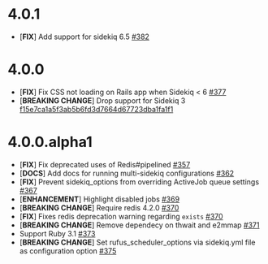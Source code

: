 # 4.0.1

- [**FIX**] Add support for sidekiq 6.5 [#382](https://github.com/moove-it/sidekiq-scheduler/pull/382)

# 4.0.0

- [**FIX**] Fix CSS not loading on Rails app when Sidekiq < 6 [#377](https://github.com/moove-it/sidekiq-scheduler/pull/377)
- [**BREAKING CHANGE**] Drop support for Sidekiq 3 [f15e7ca1a5f3ab5b6fd3d7664d67723dba1fa1f1](https://github.com/moove-it/sidekiq-scheduler/commit/f15e7ca1a5f3ab5b6fd3d7664d67723dba1fa1f1)

# 4.0.0.alpha1

- [**FIX**] Fix deprecated uses of Redis#pipelined [#357](https://github.com/moove-it/sidekiq-scheduler/pull/357)
- [**DOCS**] Add docs for running multi-sidekiq configurations [#362](https://github.com/moove-it/sidekiq-scheduler/pull/362)
- [**FIX**] Prevent sidekiq_options from overriding ActiveJob queue settings [#367](https://github.com/moove-it/sidekiq-scheduler/pull/367)
- [**ENHANCEMENT**] Highlight disabled jobs [#369](https://github.com/moove-it/sidekiq-scheduler/pull/369)
- [**BREAKING CHANGE**] Require redis 4.2.0 [#370](https://github.com/moove-it/sidekiq-scheduler/pull/370)
- [**FIX**] Fixes redis deprecation warning regarding `exists` [#370](https://github.com/moove-it/sidekiq-scheduler/pull/370)
- [**BREAKING CHANGE**] Remove dependecy on thwait and e2mmap [#371](https://github.com/moove-it/sidekiq-scheduler/pull/371)
- Support Ruby 3.1 [#373](https://github.com/moove-it/sidekiq-scheduler/pull/373)
- [**BREAKING CHANGE**] Set rufus_scheduler_options via sidekiq.yml file as configuration option [#375](https://github.com/moove-it/sidekiq-scheduler/pull/375)